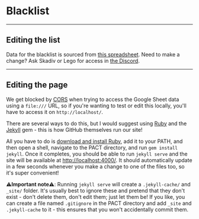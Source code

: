 # Blacklist
---

## Editing the list

Data for the blacklist is sourced from [this spreadsheet](https://spo.ink/pactbl). Need to
make a change? Ask Skadiv or Lego for access in [the Discord](https://spo.ink/pact).

---

## Editing the page

We get blocked by [CORS](https://en.wikipedia.org/wiki/Cross-origin_resource_sharing) when
trying to access the Google Sheet data using a `file:///` URL, so if you're wanting to
test or edit this locally, you'll have to access it on `http://localhost/`.

There are several ways to do this, but I would suggest using [Ruby](https://www.ruby-lang.org/)
and the [Jekyll](https://jekyllrb.com/) gem - this is how GitHub themselves run our site!

All you have to do is [download and install Ruby](https://www.ruby-lang.org/en/downloads/),
add it to your PATH, and then open a shell, navigate to the PACT directory, and run
`gem install jekyll`. Once it completes, you should be able to run `jekyll serve` and the
site will be available at [http://localhost:4000/](http://localhost:4000/). It should
automatically update in a few seconds whenever you make a change to one of the files too,
so it's super convenient!

:warning:**Important note**:warning:: Running `jekyll serve` will create a `.jekyll-cache/`
and `_site/` folder. It's usually best to ignore these and pretend that they don't exist -
don't delete them, don't edit them; just let them be! If you like, you can create a file
named `.gitignore` in the PACT directory and add `_site` and `.jekyll-cache` to it - this
ensures that you won't accidentally commit them.
